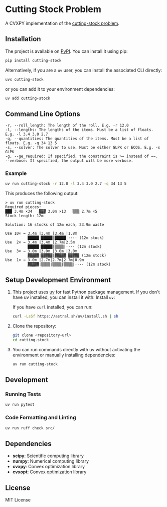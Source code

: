 # Cutting Stock Problem

A CVXPY implementation of the [cutting-stock problem](https://en.wikipedia.org/wiki/Cutting_stock_problem).

## Installation

The project is available on [PyPI](https://pypi.org/project/cutting-stock/). You can install it using pip:

```bash
pip install cutting-stock
```

Alternatively, if you are a `uv` user, you can install the associated CLI directly:

```bash
uvx cutting-stock
```

or you can add it to your environment dependencies:

```bash
uv add cutting-stock
```

## Command Line Options

``` console
-r, --roll_length: The length of the roll. E.g. -r 12.0
-l, --lengths: The lengths of the items. Must be a list of floats. E.g. -l 3.4 3.0 2.7
-q, --quantities: The quantities of the items. Must be a list of floats. E.g. -q 34 13 5
-s, --solver: The solver to use. Must be either GLPK or ECOS. E.g. -s GLPK
-g, --ge_required: If specified, the constraint is >= instead of ==.
--verbose: If specified, the output will be more verbose.
```

### Example

```bash
uv run cutting-stock -r 12.0 -l 3.4 3.0 2.7 -q 34 13 5
```

This produces the following output:

```console
> uv run cutting-stock
Required pieces:
███ 3.4m ×34   ▓▓▓ 3.0m ×13   ▒▒▒ 2.7m ×5
Stock length: 12m

Solution: 16 stocks of 12m each, 23.9m waste

Use 10× → 3.4m |3.4m |3.4m |1.8m
          █████|█████|█████|···· (12m stock)
Use  2× → 3.4m |3.4m |2.7m|2.5m
          █████|█████|▒▒▒▒|···· (12m stock)
Use  3× → 3.0m |3.0m |3.0m |3.0m 
          ▓▓▓▓▓|▓▓▓▓▓|▓▓▓▓▓|▓▓▓▓▓ (12m stock)
Use  1× → 3.0m |2.7m|2.7m|2.7m|0.9m
          ▓▓▓▓▓|▒▒▒▒|▒▒▒▒|▒▒▒▒|···· (12m stock)
```

## Setup Development Environment

1. This project uses [uv](https://docs.astral.sh/uv/) for fast Python package management. If you don't have uv installed, you can install it with: Install `uv`:

   If you have `curl` installed, you can run:

   ```bash
   curl -LsSf https://astral.sh/uv/install.sh | sh
   ```

2. Clone the repository:

   ```bash
   git clone <repository-url>
   cd cutting-stock
   ```

3. You can run commands directly with uv without activating the environment or manually installing dependencies:

   ```bash
   uv run cutting-stock
   ```

## Development

### Running Tests

```bash
uv run pytest
```

### Code Formatting and Linting

```bash
uv run ruff check src/
```

## Dependencies

- **scipy**: Scientific computing library
- **numpy**: Numerical computing library
- **cvxpy**: Convex optimization library
- **cvxopt**: Convex optimization library

## License

MIT License
